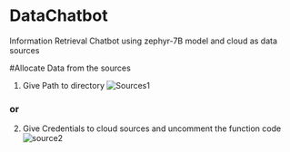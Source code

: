 # DataChatbot
Information Retrieval Chatbot using zephyr-7B model and cloud as data sources

#Allocate Data from the sources 
1. Give Path to directory
   ![Sources1](https://github.com/Seraph-Fast/DataChatbot/assets/75688011/39c3fa72-9048-49e3-9e49-83d9476bc68e)

### or
2. Give Credentials to cloud sources and uncomment the function code
   ![source2](https://github.com/Seraph-Fast/DataChatbot/assets/75688011/cd5d5653-ad4a-453b-b1c8-d6339490b45c)

